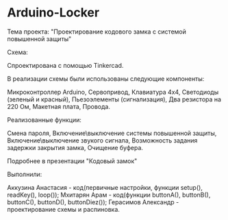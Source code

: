 # Arduino-Locker

Тема проекта: "Проектирование кодового замка с системой повышенной защиты"

Схема:

Спроектирована с помощью Tinkercad.

В реализации схемы были использованы следующие компоненты:

Микроконтроллер Arduino,
Сервопривод,
Клавиатура 4х4,
Светодиоды (зеленый и красный),
Пьезоэлементы (сигнализация),
Два резистора на 220 Ом,
Макетная плата,
Провода.

Реализованные функции:

Смена пароля,
Включение\выключение системы повышенной защиты,
Включение\выключение звукого сигнала,
Возможность задания задержки закрытия замка,
Очищение буфера.

Подробнее в презентации "Кодовый замок"

Выполнили:

Аккузина Анастасия - код(первичные настройки, функции setup(), readKey(), loop());
Мхитарян Арам - код(функции buttonA(), buttonB(), buttonC(), buttonD(), buttonDiez());
Герасимов Александр - проектирование схемы и распиновка.

